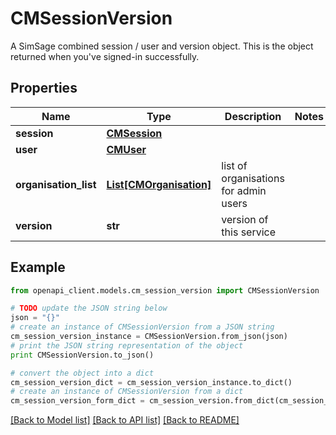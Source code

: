 # CMSessionVersion

A SimSage combined session / user and version object.  This is the object returned when you've signed-in successfully.

## Properties
Name | Type | Description | Notes
------------ | ------------- | ------------- | -------------
**session** | [**CMSession**](CMSession.md) |  | 
**user** | [**CMUser**](CMUser.md) |  | 
**organisation_list** | [**List[CMOrganisation]**](CMOrganisation.md) | list of organisations for admin users | 
**version** | **str** | version of this service | 

## Example

```python
from openapi_client.models.cm_session_version import CMSessionVersion

# TODO update the JSON string below
json = "{}"
# create an instance of CMSessionVersion from a JSON string
cm_session_version_instance = CMSessionVersion.from_json(json)
# print the JSON string representation of the object
print CMSessionVersion.to_json()

# convert the object into a dict
cm_session_version_dict = cm_session_version_instance.to_dict()
# create an instance of CMSessionVersion from a dict
cm_session_version_form_dict = cm_session_version.from_dict(cm_session_version_dict)
```
[[Back to Model list]](../README.md#documentation-for-models) [[Back to API list]](../README.md#documentation-for-api-endpoints) [[Back to README]](../README.md)


